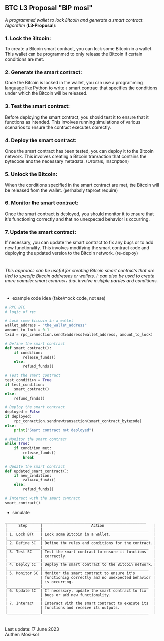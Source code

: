 ## BTC L3 Proposal "BIP mosi"
*A programmed wallet to lock Bitcoin and generate a smart contract. Algorithm* (**L3-Proposal**):

### 1. Lock the Bitcoin: 
To create a Bitcoin smart contract, you can lock some Bitcoin in a wallet. This wallet can be programmed to only release the Bitcoin if certain conditions are met.

### 2. Generate the smart contract: 
Once the Bitcoin is locked in the wallet, you can use a programming language like Python to write a smart contract that specifies the conditions under which the Bitcoin will be released.

### 3. Test the smart contract: 
Before deploying the smart contract, you should test it to ensure that it functions as intended. This involves running simulations of various scenarios to ensure the contract executes correctly.

### 4. Deploy the smart contract: 
Once the smart contract has been tested, you can deploy it to the Bitcoin network. This involves creating a Bitcoin transaction that contains the bytecode and the necessary metadata. (Orbitals, Inscription)

### 5. Unlock the Bitcoin: 
When the conditions specified in the smart contract are met, the Bitcoin will be released from the wallet. (perhabsly taproot require)

### 6. Monitor the smart contract: 
Once the smart contract is deployed, you should monitor it to ensure that it's functioning correctly and that no unexpected behavior is occurring.

### 7. Update the smart contract: 
If necessary, you can update the smart contract to fix any bugs or to add new functionality. This involves modifying the smart contract code and deploying the updated version to the Bitcoin network. (re-deploy)

#

*This approach can be useful for creating Bitcoin smart contracts that are tied to specific Bitcoin addresses or wallets. It can also be used to create more complex smart contracts that involve multiple parties and conditions.*

#

- example code idea (fake/mock code, not use)
```py
# RPC BTC
# logic of rpc

# Lock some Bitcoin in a wallet
wallet_address = "the_wallet_address"
amount_to_lock = 0.1
txid = rpc_connection.sendtoaddress(wallet_address, amount_to_lock)

# Define the smart contract
def smart_contract():
    if condition:
        release_funds()
    else:
        refund_funds()

# Test the smart contract
test_condition = True
if test_condition:
    smart_contract()
else:
    refund_funds()

# Deploy the smart contract
deployed = False
if deployed:
    rpc_connection.sendrawtransaction(smart_contract_bytecode)
else:
    print("Smart contract not deployed")

# Monitor the smart contract
while True:
    if condition_met:
        release_funds()
        break

# Update the smart contract
def updated_smart_contract():
    if new_condition:
        release_funds()
    else:
        refund_funds()

# Interact with the smart contract
smart_contract()
```

- simulate
```
________________________________________________________________
|     Step      |                      Action                      |
|_______________|________________________________________________  |
| 1. Lock BTC   | Lock some Bitcoin in a wallet.                   |
|_______________|________________________________________________  |
| 2. Define SC  | Define the rules and conditions for the contract.|
|_______________|________________________________________________  |
| 3. Test SC    | Test the smart contract to ensure it functions   |
|               | correctly.                                       |
|_______________|________________________________________________  |
| 4. Deploy SC  | Deploy the smart contract to the Bitcoin network.|
|_______________|________________________________________________  |
| 5. Monitor SC | Monitor the smart contract to ensure it's        |
|               | functioning correctly and no unexpected behavior |
|               | is occurring.                                    |
|_______________|________________________________________________  |
| 6. Update SC  | If necessary, update the smart contract to fix   |
|               | bugs or add new functionality.                   |
|_______________|________________________________________________  |
| 7. Interact   | Interact with the smart contract to execute its  |
|               | functions and receive its outputs.               |
|_______________|________________________________________________  |
```

#

Last update: 17 June 2023\
Auther: Mosi-sol
